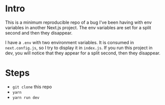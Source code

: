 # Intro

This is a minimum reproducible repo of a bug I've been having with env variables in another Next.js project. The env variables are set for a split second and then they disappear.

I have a `.env` with two environment variables. It is consumed in `next.config.js`, so I try to display it in `index.js`. If you run this project in dev, you will notice that they appear for a split second, then they disappear.

# Steps

- `git clone` this repo
- `yarn`
- `yarn run dev`
